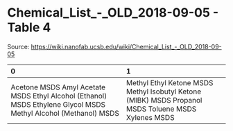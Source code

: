 # Chemical_List_-_OLD_2018-09-05 - Table 4

Source: https://wiki.nanofab.ucsb.edu/wiki/Chemical_List_-_OLD_2018-09-05

| 0                                                                                                               | 1                                                                                                   |
|:----------------------------------------------------------------------------------------------------------------|:----------------------------------------------------------------------------------------------------|
| Acetone MSDS Amyl Acetate MSDS Ethyl Alcohol (Ethanol) MSDS Ethylene Glycol MSDS Methyl Alcohol (Methanol) MSDS | Methyl Ethyl Ketone MSDS Methyl Isobutyl Ketone (MIBK) MSDS Propanol MSDS Toluene MSDS Xylenes MSDS |